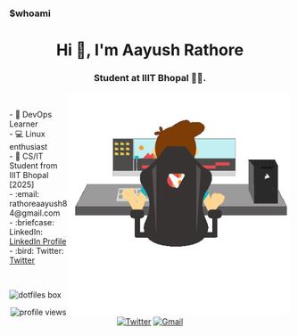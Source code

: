 ### $whoami

<h1 align="center" > Hi 👋, I'm Aayush Rathore </h1>
<h3 align="center" > Student at IIIT Bhopal 😶‍🌫️. </h3>

<img src="https://github.com/aayushrathor/README.md/blob/main/working-on-pc.gif" alt="working-on-pc gif" align="right" height="400" width="400" />

<br>

<p>
- 🌱 DevOps Learner <br>
- 💻 Linux enthusiast <br>
- 🏫 CS/IT Student from IIIT Bhopal [2025] <br>
- :email: rathoreaayush84@gmail.com <br>
- :briefcase: LinkedIn:  <a href="https://www.linkedin.com/in/aayushrathore/">LinkedIn Profile</a> <br>
- :bird: Twitter:  <a href="https://twitter.com/raayush871/">Twitter</a> <br>
</p>

<br>

<p>
    <img alt="dotfiles box" src="https://github-readme-stats.vercel.app/api/pin/?username=aayushrathor&repo=dotfiles&theme=gruvbox" />
</p>

<p align="center" >
    <img src="https://komarev.com/ghpvc/?username=aayushrathor&label=Profile%20views&color=0e75b6&style=flat" alt="profile views" />
    <a href="https://twitter.com/intent/follow?&screen_name=raayush871"><img alt="Twitter" src="https://img.shields.io/twitter/follow/raayush871?&logo=twitter" /></a>
<a href="rathoreaayush871@gmail.com"><img alt="Gmail" src="https://img.shields.io/badge/Email-Contact-indigo?logo=gmail" /></a>
</p>
